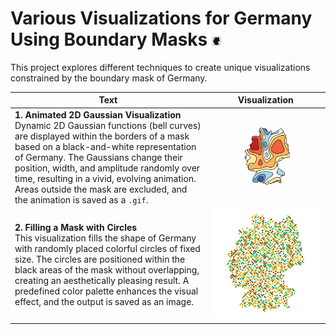 # Various Visualizations for Germany Using Boundary Masks <img src="images/germany_resized_100x100_rgba.png" alt="Used Mask" style="width: 3%;">

This project explores different techniques to create unique visualizations constrained by the boundary mask of Germany.

| Text | Visualization |
|------|---------------|
| **1. Animated 2D Gaussian Visualization**  <br> Dynamic 2D Gaussian functions (bell curves) are displayed within the borders of a mask based on a black-and-white representation of Germany. The Gaussians change their position, width, and amplitude randomly over time, resulting in a vivid, evolving animation. Areas outside the mask are excluded, and the animation is saved as a `.gif`. | ![Animated Gaussian Visualization](gifs/germany_animation_masked_100x100.gif) |
| **2. Filling a Mask with Circles**  <br> This visualization fills the shape of Germany with randomly placed colorful circles of fixed size. The circles are positioned within the black areas of the mask without overlapping, creating an aesthetically pleasing result. A predefined color palette enhances the visual effect, and the output is saved as an image. | ![Filling Mask with Circles](images/germany_circles.png) |
